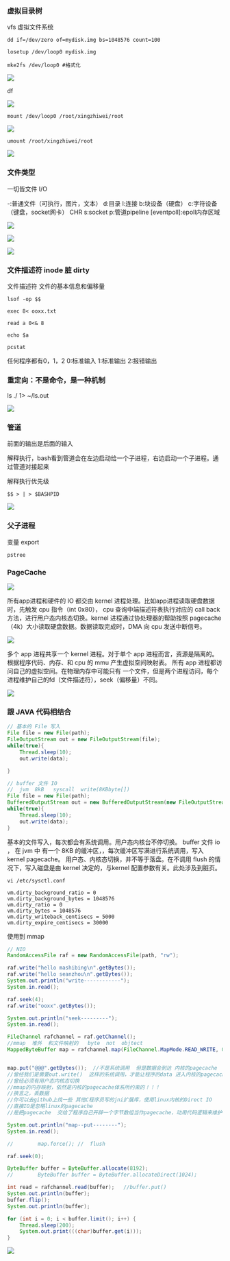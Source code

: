 ### 虚拟目录树

vfs  虚拟文件系统





```shell
dd if=/dev/zero of=mydisk.img bs=1048576 count=100

losetup /dev/loop0 mydisk.img

mke2fs /dev/loop0 #格式化

```

![](https://oss.wyxxt.org.cn/images/2021/09/18/wp_editor_md_1a23ab40e8abcce1a3632441376f0582.jpg)



df

![](https://oss.wyxxt.org.cn/images/2021/09/18/wp_editor_md_f6da136727e3bbb2d2710b4066dedc13.jpg)

```shell
mount /dev/loop0 /root/xingzhiwei/root
```

![](https://oss.wyxxt.org.cn/images/2021/09/18/wp_editor_md_f99bf01af67aba75592d11ed20e42ec6.jpg)

```shell
umount /root/xingzhiwei/root
```

![](https://oss.wyxxt.org.cn/images/2021/09/18/wp_editor_md_aa5a4dff38c7364777794be918e9dc10.jpg)


### 文件类型


一切皆文件 I/O

-:普通文件（可执行，图片，文本）
d:目录
l:连接
b:块设备（硬盘）
c:字符设备（键盘，socket网卡） CHR
s:socket
p:管道pipeline
[eventpoll]:epoll内存区域




![](https://oss.wyxxt.org.cn/images/2021/09/18/wp_editor_md_d44ecf5f9db653aad35b10d057f7d99d.jpg)




![](https://oss.wyxxt.org.cn/images/2021/09/18/wp_editor_md_9abb99889a38ce39411ffb65d03ea4a5.jpg)






![](https://oss.wyxxt.org.cn/images/2021/09/18/wp_editor_md_460c44d7d46a9094033752b1b8f854ca.jpg)




### 文件描述符 inode 脏 dirty

文件描述符 文件的基本信息和偏移量

```shell
lsof -op $$

exec 8< ooxx.txt

read a 0<& 8

echo $a

pcstat

```

任何程序都有0，1，2
0:标准输入
1:标准输出
2:报错输出


### 重定向：不是命令，是一种机制

ls ./ 1> ~/ls.out


![](https://oss.wyxxt.org.cn/images/2021/09/18/wp_editor_md_c1a5eb99293a0a6ccafc35629248fe96.jpg)



###  管道

前面的输出是后面的输入

解释执行，bash看到管道会在左边启动给一个子进程，右边启动一个子进程。通过管道对接起来

解释执行优先级
 ```
 $$ > | > $BASHPID
 ```

![](https://oss.wyxxt.org.cn/images/2021/09/18/wp_editor_md_f3061bfdfc947d26535127ab8f5595a8.jpg)


### 父子进程

变量
export

```shell
pstree
```

### PageCache



![](https://oss.wyxxt.org.cn/images/2021/09/18/wp_editor_md_e406804f4dc70cba34e1265befde5726.jpg)



所有app进程和硬件的 IO 都交由 kernel 进程处理。比如app进程读取硬盘数据时，先触发 cpu 指令（int 0x80）， cpu 查询中端描述符表执行对应的 call back 方法，进行用户态内核态切换。kernel 进程通过协处理器的帮助按照 pagecache （4k）大小读取硬盘数据。数据读取完成时，DMA 向 cpu 发送中断信号。


![](https://oss.wyxxt.org.cn/images/2021/09/18/wp_editor_md_a191f0e3af644fe06c8508d196cb359f.jpg)





多个 app 进程共享一个 kernel 进程。对于单个 app 进程而言，资源是隔离的。根据程序代码、内存、和 cpu 的 mmu 产生虚拟空间映射表。 所有 app 进程都访问自己的虚拟空间。在物理内存中可能只有
一个文件，但是两个进程访问，每个进程维护自己的fd（文件描述符），seek（偏移量）不同。

![](https://oss.wyxxt.org.cn/images/2021/09/18/wp_editor_md_0c9cab61a91a7325d6fd5a5ad290d861.jpg)


### 跟 JAVA 代码相结合

```java
// 基本的 File 写入
File file = new File(path);
FileOutputStream out = new FileOutputStream(file);
while(true){
	Thread.sleep(10);
	out.write(data);

}

// buffer 文件 IO
//  jvm  8kB   syscall  write(8KBbyte[])
File file = new File(path);
BufferedOutputStream out = new BufferedOutputStream(new FileOutputStream(file));
while(true){
	Thread.sleep(10);
	out.write(data);
}
```

基本的文件写入，每次都会有系统调用。用户态内核台不停切换。
buffer 文件 io ， 在 jvm 中 有一个 8KB 的缓冲区，，每次缓冲区写满进行系统调用，写入 kernel pagecache。
用户态、内核态切换，并不等于落盘。在不调用 flush 的情况下，写入磁盘是由 kernel 决定的，与kernel 配置参数有关。此处涉及到脏页。



```shell
vi /etc/sysctl.conf
```


```vi
vm.dirty_background_ratio = 0
vm.dirty_background_bytes = 1048576
vm.dirty_ratio = 0
vm.dirty_bytes = 1048576
vm.dirty_writeback_centisecs = 5000
vm.dirty_expire_centisecs = 30000
```


使用到 mmap

```java
// NIO
RandomAccessFile raf = new RandomAccessFile(path, "rw");

raf.write("hello mashibing\n".getBytes());
raf.write("hello seanzhou\n".getBytes());
System.out.println("write------------");
System.in.read();

raf.seek(4);
raf.write("ooxx".getBytes());

System.out.println("seek---------");
System.in.read();

FileChannel rafchannel = raf.getChannel();
//mmap  堆外  和文件映射的   byte  not  objtect
MappedByteBuffer map = rafchannel.map(FileChannel.MapMode.READ_WRITE, 0, 4096);


map.put("@@@".getBytes());  //不是系统调用  但是数据会到达 内核的pagecache
//曾经我们是需要out.write()  这样的系统调用，才能让程序的data 进入内核的pagecache
//曾经必须有用户态内核态切换
//mmap的内存映射，依然是内核的pagecache体系所约束的！！！
//换言之，丢数据
//你可以去github上找一些 其他C程序员写的jni扩展库，使用linux内核的Direct IO
//直接IO是忽略linux的pagecache
//是把pagecache  交给了程序自己开辟一个字节数组当作pagecache，动用代码逻辑来维护一致性/dirty。。。一系列复杂问题

System.out.println("map--put--------");
System.in.read();

//        map.force(); //  flush

raf.seek(0);

ByteBuffer buffer = ByteBuffer.allocate(8192);
//        ByteBuffer buffer = ByteBuffer.allocateDirect(1024);

int read = rafchannel.read(buffer);   //buffer.put()
System.out.println(buffer);
buffer.flip();
System.out.println(buffer);

for (int i = 0; i < buffer.limit(); i++) {
	Thread.sleep(200);
	System.out.print(((char)buffer.get(i)));
}

```

![](https://oss.wyxxt.org.cn/images/2021/09/18/wp_editor_md_dc162c235f90ea29d160561b92fa3b80.jpg)
